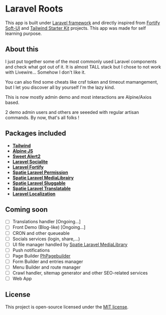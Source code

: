 # Laravel Roots

This app is built under [Laravel framework](https://laravel.com) and directly inspired from [Fortify Soft-UI](https://github.com/akukoder/fortify-soft-ui) and [Tailwind Starter Kit](https://github.com/creativetimofficial/tailwind-starter-kit) projects. This app was made for self learning purpose.

## About this

I just put together some of the most commonly used Laravel components and check what got out of it. It is almost TALL stack but I chose to not work with Livewire... Somehow I don't like it.

You can also find some cheats like crsf token and timeout mamangement, but I let you discover all by yourself I'm the lazy kind.

This is now mostly admin demo and most interactions are Alpine/Axios based.

2 demo admin users and others are seeeded with regular artisan commands.
By now, that's all folks !

## Packages included

- **[Tailwind](https://tailwindcss.com/)**
- **[Alpine JS](https://alpinejs.dev/)**
- **[Sweet Alert2](https://sweetalert2.github.io/)**
- **[Laravel Socialite](https://laravel.com/docs/8.x/socialite)**
- **[Laravel Fortify](https://laravel.com/docs/8.x/fortify)**
- **[Spatie Laravel Permission](https://spatie.be/docs/laravel-permission/v5/introduction)**
- **[Spatie Laravel MediaLibrairy](https://spatie.be/docs/laravel-medialibrary/v9/introduction)**
- **[Spatie Laravel Sluggable](https://github.com/spatie/laravel-sluggable)**
- **[Spatie Laravel Translatable](https://github.com/spatie/laravel-translatable)**
- **[Laravel Localization](https://github.com/mcamara/laravel-localization)**

## Coming soon

- [ ] Translations handler [Ongoing...]
- [ ] Front Demo (Blog-like) [Ongoing...]
- [ ] CRON and other queueable
- [ ] Socials services (login, share,...)
- [ ] UI file manager handled by [Spatie Laravel MediaLibrary](https://spatie.be/docs/laravel-medialibrary)
- [ ] Push notifications
- [ ] Page Builder [PhPagebuilder](https://www.phpagebuilder.com/)
- [ ] Form Builder and entries manager
- [ ] Menu Builder and route manager
- [ ] Crawl handler, sitemap generator and other SEO-related services
- [ ] Web App

## License

This project is open-source licensed under the [MIT license](https://opensource.org/licenses/MIT).
